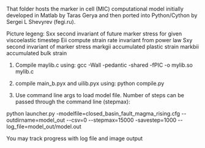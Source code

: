 
That folder hosts the marker in cell (MIC) computational model initially developed in Matlab by Taras Gerya and then ported into Python/Cython by Sergei L Shevyrev (fegi.ru).

Picture legeng:
Sxx  second invariant of future marker stress for given viscoelastic timestep
Eii  compute strain rate invariant from power law
Sxy  second invariant of marker stress
markgii accumulated plastic strain
markbii accumulated bulk strain

1) Compile maylib.c using: 
gcc -Wall -pedantic -shared -fPIC -o mylib.so mylib.c

2) compile main_b.pyx and uilib.pyx using: 
python compile.py

3) Use command line args to load model file. Number of steps can be passed through the command line (stepmax):

python launcher.py -modelfile=closed_basin_fault_magma_rising.cfg --outdirname=model_out --csv=0 --stepmax=15000 -savestep=1000 --log_file=model_out/model.out

You may track progress with log file and image output

